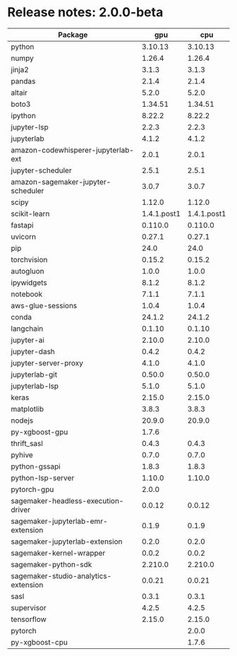 # Release notes: 2.0.0-beta

Package | gpu| cpu
---|---|---
python|3.10.13|3.10.13
numpy|1.26.4|1.26.4
jinja2|3.1.3|3.1.3
pandas|2.1.4|2.1.4
altair|5.2.0|5.2.0
boto3|1.34.51|1.34.51
ipython|8.22.2|8.22.2
jupyter-lsp|2.2.3|2.2.3
jupyterlab|4.1.2|4.1.2
amazon-codewhisperer-jupyterlab-ext|2.0.1|2.0.1
jupyter-scheduler|2.5.1|2.5.1
amazon-sagemaker-jupyter-scheduler|3.0.7|3.0.7
scipy|1.12.0|1.12.0
scikit-learn|1.4.1.post1|1.4.1.post1
fastapi|0.110.0|0.110.0
uvicorn|0.27.1|0.27.1
pip|24.0|24.0
torchvision|0.15.2|0.15.2
autogluon|1.0.0|1.0.0
ipywidgets|8.1.2|8.1.2
notebook|7.1.1|7.1.1
aws-glue-sessions|1.0.4|1.0.4
conda|24.1.2|24.1.2
langchain|0.1.10|0.1.10
jupyter-ai|2.10.0|2.10.0
jupyter-dash|0.4.2|0.4.2
jupyter-server-proxy|4.1.0|4.1.0
jupyterlab-git|0.50.0|0.50.0
jupyterlab-lsp|5.1.0|5.1.0
keras|2.15.0|2.15.0
matplotlib|3.8.3|3.8.3
nodejs|20.9.0|20.9.0
py-xgboost-gpu|1.7.6| 
thrift_sasl|0.4.3|0.4.3
pyhive|0.7.0|0.7.0
python-gssapi|1.8.3|1.8.3
python-lsp-server|1.10.0|1.10.0
pytorch-gpu|2.0.0| 
sagemaker-headless-execution-driver|0.0.12|0.0.12
sagemaker-jupyterlab-emr-extension|0.1.9|0.1.9
sagemaker-jupyterlab-extension|0.2.0|0.2.0
sagemaker-kernel-wrapper|0.0.2|0.0.2
sagemaker-python-sdk|2.210.0|2.210.0
sagemaker-studio-analytics-extension|0.0.21|0.0.21
sasl|0.3.1|0.3.1
supervisor|4.2.5|4.2.5
tensorflow|2.15.0|2.15.0
pytorch| |2.0.0
py-xgboost-cpu| |1.7.6
